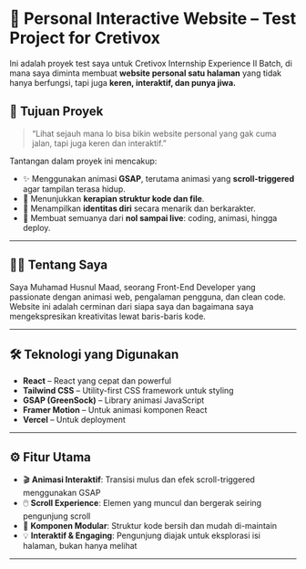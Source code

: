 # 🌟 Personal Interactive Website – Test Project for Cretivox

Ini adalah proyek test saya untuk Cretivox Internship Experience II Batch, di mana saya diminta membuat **website personal satu halaman** yang tidak hanya berfungsi, tapi juga **keren, interaktif, dan punya jiwa.**

## 🎯 Tujuan Proyek

> “Lihat sejauh mana lo bisa bikin website personal yang gak cuma jalan, tapi juga keren dan interaktif.”

Tantangan dalam proyek ini mencakup:

- ✨ Menggunakan animasi **GSAP**, terutama animasi yang **scroll-triggered** agar tampilan terasa hidup.
- 📁 Menunjukkan **kerapian struktur kode dan file**.
- 👤 Menampilkan **identitas diri** secara menarik dan berkarakter.
- 🚀 Membuat semuanya dari **nol sampai live**: coding, animasi, hingga deploy.

---

## 👨‍💻 Tentang Saya

Saya Muhamad Husnul Maad, seorang Front-End Developer yang passionate dengan animasi web, pengalaman pengguna, dan clean code. Website ini adalah cerminan dari siapa saya dan bagaimana saya mengekspresikan kreativitas lewat baris-baris kode.

---

## 🛠️ Teknologi yang Digunakan

- **React** – React yang cepat dan powerful
- **Tailwind CSS** – Utility-first CSS framework untuk styling
- **GSAP (GreenSock)** – Library animasi JavaScript
- **Framer Motion** – Untuk animasi komponen React
- **Vercel** – Untuk deployment

---

## ⚙️ Fitur Utama

- 🎬 **Animasi Interaktif**: Transisi mulus dan efek scroll-triggered menggunakan GSAP
- 🖱️ **Scroll Experience**: Elemen yang muncul dan bergerak seiring pengunjung scroll
- 🧩 **Komponen Modular**: Struktur kode bersih dan mudah di-maintain
- 💡 **Interaktif & Engaging**: Pengunjung diajak untuk eksplorasi isi halaman, bukan hanya melihat

---
